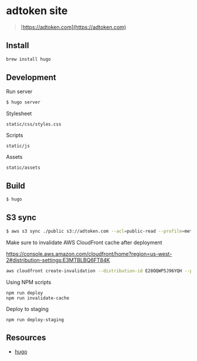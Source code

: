 # adtoken site

> [https://adtoken.com](https://adtoken.com)

## Install

```bash
brew install hugo
```

## Development

Run server

```bash
$ hugo server
```

Stylesheet

`static/css/styles.css`

Scripts

`static/js`

Assets

`static/assets`

## Build

```bash
$ hugo
```

## S3 sync

```bash
$ aws s3 sync ./public s3://adtoken.com --acl=public-read --profile=metax --region=us-west-2
```

Make sure to invalidate AWS CloudFront cache after deployment

https://console.aws.amazon.com/cloudfront/home?region=us-west-2#distribution-settings:E3MTBLBQ6FT84K

```bash
aws cloudfront create-invalidation --distribution-id E28OQWP5J96YQH --paths /index.html /assets/* /* --profile=metax
```

Using NPM scripts

```
npm run deploy
npm run invalidate-cache
```

Deploy to staging

```
npm run deploy-staging
```

## Resources

- [hugo](https://gohugo.io/)
